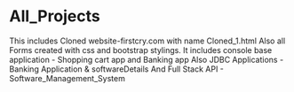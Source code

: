 # All_Projects
This includes Cloned website-firstcry.com with name Cloned_1.html
Also all Forms created with css and bootstrap stylings.
It includes console base application - Shopping cart app and Banking app
Also JDBC Applications - Banking Application & softwareDetails
And Full Stack API - Software_Management_System
